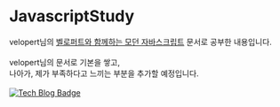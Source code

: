 # JavascriptStudy

velopert님의 [벨로퍼트와 함께하는 모던 자바스크립트](https://learnjs.vlpt.us/) 문서로 공부한 내용입니다.<br>
<br>
velopert님의 문서로 기본을 쌓고,<br>
나아가, 제가 부족하다고 느끼는 부분을 추가할 예정입니다.<br>
<br>
[![Tech Blog Badge](http://img.shields.io/badge/-Tech%20blog-black?style=flat-square&logo=notion&link=https://www.notion.so/eugenie8/Javascript-5eaabc09c5004c76886eba4f1ccc5f68)](https://www.notion.so/eugenie8/Javascript-5eaabc09c5004c76886eba4f1ccc5f68)
